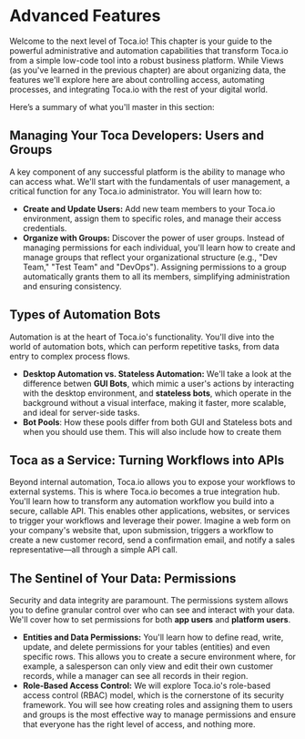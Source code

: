 # Advanced Features

Welcome to the next level of Toca.io! This chapter is your guide to the powerful administrative and automation capabilities that transform Toca.io from a simple low-code tool into a robust business platform. While Views (as you've learned in the previous chapter) are about organizing data, the features we'll explore here are about controlling access, automating processes, and integrating Toca.io with the rest of your digital world.

Here’s a summary of what you'll master in this section:

## Managing Your Toca Developers: Users and Groups

A key component of any successful platform is the ability to manage who can access what. We'll start with the fundamentals of user management, a critical function for any Toca.io administrator. You will learn how to:

- **Create and Update Users:** Add new team members to your Toca.io environment, assign them to specific roles, and manage their access credentials.
- **Organize with Groups:** Discover the power of user groups. Instead of managing permissions for each individual, you'll learn how to create and manage groups that reflect your organizational structure (e.g., "Dev Team," "Test Team" and "DevOps"). Assigning permissions to a group automatically grants them to all its members, simplifying administration and ensuring consistency.

## Types of Automation Bots

Automation is at the heart of Toca.io's functionality. You'll dive into the world of automation bots, which can perform repetitive tasks, from data entry to complex process flows.

- **Desktop Automation vs. Stateless Automation:** We'll take a look at the difference betwen **GUI Bots**, which mimic a user's actions by interacting with the desktop environment, and **stateless bots**, which operate in the background without a visual interface, making it faster, more scalable, and ideal for server-side tasks.
- **Bot Pools**: How these pools differ from both GUI and Stateless bots and when you should use them. This will also include how to create them

## Toca as a Service: Turning Workflows into APIs

Beyond internal automation, Toca.io allows you to expose your workflows to external systems. This is where Toca.io becomes a true integration hub. You'll learn how to transform any automation workflow you build into a secure, callable API. This enables other applications, websites, or services to trigger your workflows and leverage their power. Imagine a web form on your company's website that, upon submission, triggers a workflow to create a new customer record, send a confirmation email, and notify a sales representative—all through a simple API call.

## The Sentinel of Your Data: Permissions

Security and data integrity are paramount. The permissions system allows you to define granular control over who can see and interact with your data. We'll cover how to set permissions for both **app users** and **platform users**.

- **Entities and Data Permissions:** You'll learn how to define read, write, update, and delete permissions for your tables (entities) and even specific rows. This allows you to create a secure environment where, for example, a salesperson can only view and edit their own customer records, while a manager can see all records in their region.
- **Role-Based Access Control:** We will explore Toca.io's role-based access control (RBAC) model, which is the cornerstone of its security framework. You will see how creating roles and assigning them to users and groups is the most effective way to manage permissions and ensure that everyone has the right level of access, and nothing more.
